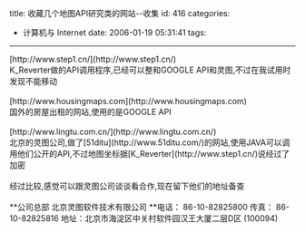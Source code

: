 title: 收藏几个地图API研究类的网站--收集
id: 416
categories:
  - 计算机与 Internet
date: 2006-01-19 05:31:41
tags:
---

<div id="msgcns!9697D6160EFEBC17!552" class="bvMsg"><div>[http://www.step1.cn/](http://www.step1.cn/)</div>
<div>K_Reverter做的API调用程序,已经可以整和GOOGLE API和灵图,不过在我试用时发现不能移动</div>
<div> </div>
<div>[http://www.housingmaps.com](http://www.housingmaps.com)</div>
<div>国外的房屋出租的网站,使用的是GOOGLE API</div>
<div> </div>
<div>[http://www.lingtu.com.cn/](http://www.lingtu.com.cn/)</div>
<div>北京的灵图公司,做了[51ditu](http://www.51ditu.com/)的网站,使用JAVA可以调用他们公开的API,不过地图坐标据[K_Reverter](http://www.step1.cn/)说经过了加密</div>
<div> </div>
<div>经过比较,感觉可以跟灵图公司谈谈看合作,现在留下他们的地址备查</div>
<div> </div>
<div>**公司总部 北京灵图软件技术有限公司 
**电话： 86-10-82825800 传真： 86-10-82825816 
地址：北京市海淀区中关村软件园汉王大厦二层D区 (100094) </div></div>